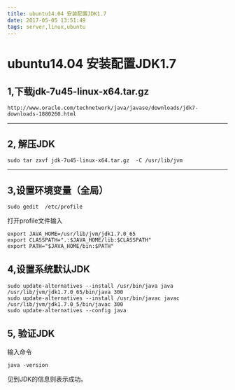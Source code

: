 ```yaml
---
title: ubuntu14.04 安装配置JDK1.7
date: 2017-05-05 13:51:49
tags: server,linux,ubuntu
---
```


# ubuntu14.04 安装配置JDK1.7

## 1,下载jdk-7u45-linux-x64.tar.gz 
    
	http://www.oracle.com/technetwork/java/javase/downloads/jdk7-downloads-1880260.html
    
---
## 2, 解压JDK 
```
sudo tar zxvf jdk-7u45-linux-x64.tar.gz  -C /usr/lib/jvm   
```

---
##  3,设置环境变量（全局） 
```
sudo gedit  /etc/profile  
```
   打开profile文件输入
```
export JAVA_HOME=/usr/lib/jvm/jdk1.7.0_65  
export CLASSPATH=".:$JAVA_HOME/lib:$CLASSPATH"  
export PATH="$JAVA_HOME/bin:$PATH"  
``` 
##  4,设置系统默认JDK 
```
sudo update-alternatives --install /usr/bin/java java /usr/lib/jvm/jdk1.7.0_65/bin/java 300  
sudo update-alternatives --install /usr/bin/javac javac /usr/lib/jvm/jdk1.7.0_5/bin/javac 300  
sudo update-alternatives --config java
```
##  5, 验证JDK
   输入命令 
 ```
java -version  
```
   见到JDK的信息则表示成功。